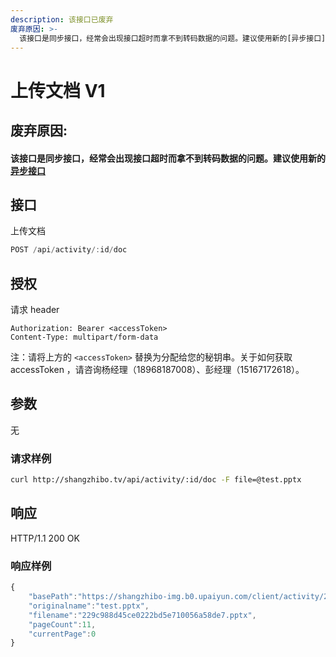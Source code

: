 ```yaml
---
description: 该接口已废弃
废弃原因: >-
  该接口是同步接口，经常会出现接口超时而拿不到转码数据的问题。建议使用新的[异步接口](shang-chuan-wen-dang/shang-chuan-wen-dang-v2-1.md)
---
```


# 上传文档 V1

## 废弃原因: 

#### 该接口是同步接口，经常会出现接口超时而拿不到转码数据的问题。建议使用新的[异步接口](https://document.shangzhibo.tv/api/shang-chuan-wen-dang/shang-chuan-wen-dang-v2-1)

## 接口

上传文档

```javascript
POST /api/activity/:id/doc
```

## 授权

请求 header

```http
Authorization: Bearer <accessToken>
Content-Type: multipart/form-data
```

注：请将上方的 `<accessToken>` 替换为分配给您的秘钥串。关于如何获取 accessToken ，请咨询杨经理（18968187008）、彭经理（15167172618）。

## 参数

无

### 请求样例

```bash
curl http://shangzhibo.tv/api/activity/:id/doc -F file=@test.pptx
```

## 响应

HTTP/1.1 200 OK

### 响应样例

```javascript
{
    "basePath":"https://shangzhibo-img.b0.upaiyun.com/client/activity/2929745/doc/1555642339828",
    "originalname":"test.pptx",
    "filename":"229c988d45ce0222bd5e710056a58de7.pptx",
    "pageCount":11,
    "currentPage":0
}
```

